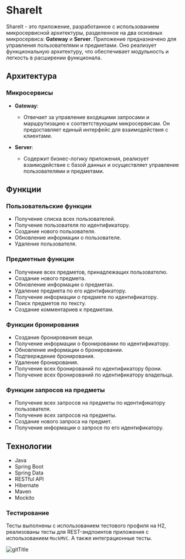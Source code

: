 # ShareIt

ShareIt - это приложение, разработанное с использованием микросервисной архитектуры, разделенное на два основных микросервиса: **Gateway** и **Server**. Приложение предназначено для управления пользователями и предметами. Оно реализует функциональную архитектуру, что обеспечивает модульность и легкость в расширении функционала.

## Архитектура

### Микросервисы

- **Gateway**:
    - Отвечает за управление входящими запросами и маршрутизацию к соответствующим микросервисам. Он предоставляет единый интерфейс для взаимодействия с клиентами.

- **Server**:
    - Содержит бизнес-логику приложения, реализует взаимодействие с базой данных и осуществляет управление пользователями и предметами.
## Функции

### Пользовательские функции

- Получение списка всех пользователей.
- Получение пользователя по идентификатору.
- Создание нового пользователя.
- Обновление информации о пользователе.
- Удаление пользователя.

### Предметные функции

- Получение всех предметов, принадлежащих пользователю.
- Создание нового предмета.
- Обновление информации о предметах.
- Удаление предмета по его идентификатору.
- Получение информации о предмете по идентификатору.
- Поиск предметов по тексту.
- Создание комментариев к предметам.

### Функции бронирования

- Создание бронирования вещи.
- Получение информации о бронировании по идентификатору.
- Обновление информации о бронировании.
- Подтверждение бронирования.
- Удаление бронирования.
- Получение всех бронирований по идентификатору брони.
- Получение всех бронирований по идентификатору владельца.

### Функции запросов на предметы

- Получение всех запросов на предметы по идентификатору пользователя.
- Получение всех запросов на предметы.
- Создание нового запроса на предмет.
- Получение информации о запросе по его идентификатору.

## Технологии

- Java
- Spring Boot
- Spring Data
- RESTful API
- Hibernate
- Maven
- Mockito

### Тестирование

Тесты выполнены с использованием тестового профиля на H2, реализованы тесты для REST-эндпоинтов приложения с использованием `MockMVC`. А также интеграционные тесты.

![gitTitle](https://raw.githubusercontent.com/KiselevAlecksey/java-filmorate/main/media/schema.png)